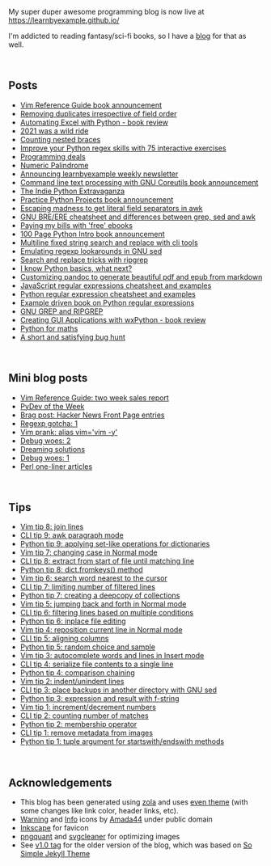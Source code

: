 My super duper awesome programming blog is now live at https://learnbyexample.github.io/

I'm addicted to reading fantasy/sci-fi books, so I have a [blog](https://learnbyexample.github.io/escapist-reviews/) for that as well.

<br>

## Posts

* [Vim Reference Guide book announcement](https://learnbyexample.github.io/vim-reference-guide-announcement/)
* [Removing duplicates irrespective of field order](https://learnbyexample.github.io/duplicates-irrespective-field-order/)
* [Automating Excel with Python - book review](https://learnbyexample.github.io/automating-excel-with-python-review/)
* [2021 was a wild ride](https://learnbyexample.github.io/wild-ride-2021/)
* [Counting nested braces](https://learnbyexample.github.io/counting-nested-braces/)
* [Improve your Python regex skills with 75 interactive exercises](https://learnbyexample.github.io/python-25-days-of-regex/)
* [Programming deals](https://learnbyexample.github.io/programming-deals/)
* [Numeric Palindrome](https://learnbyexample.github.io/numeric-palindrome/)
* [Announcing learnbyexample weekly newsletter](https://learnbyexample.github.io/learnbyexample-weekly-newsletter/)
* [Command line text processing with GNU Coreutils book announcement](https://learnbyexample.github.io/cli-text-processing-coreutils-announcement/)
* [The Indie Python Extravaganza](https://learnbyexample.github.io/indie-python-extravaganza/)
* [Practice Python Projects book announcement](https://learnbyexample.github.io/practice-python-projects-book-announcement/)
* [Escaping madness to get literal field separators in awk](https://learnbyexample.github.io/escaping-madness-awk-literal-field-separator/)
* [GNU BRE/ERE cheatsheet and differences between grep, sed and awk](https://learnbyexample.github.io/gnu-bre-ere-cheatsheet/)
* [Paying my bills with 'free' ebooks](https://learnbyexample.github.io/my-book-writing-experience/)
* [100 Page Python Intro book announcement](https://learnbyexample.github.io/100-page-python-intro-book-announcement/)
* [Multiline fixed string search and replace with cli tools](https://learnbyexample.github.io/multiline-search-and-replace/)
* [Emulating regexp lookarounds in GNU sed](https://learnbyexample.github.io/sed-lookarounds/)
* [Search and replace tricks with ripgrep](https://learnbyexample.github.io/substitution-with-ripgrep/)
* [I know Python basics, what next?](https://learnbyexample.github.io/python-intermediate/)
* [Customizing pandoc to generate beautiful pdf and epub from markdown](https://learnbyexample.github.io/customizing-pandoc/)
* [JavaScript regular expressions cheatsheet and examples](https://learnbyexample.github.io/javascript-regexp-cheatsheet/)
* [Python regular expression cheatsheet and examples](https://learnbyexample.github.io/python-regex-cheatsheet/)
* [Example driven book on Python regular expressions](https://learnbyexample.github.io/python-regex-book-version2/)
* [GNU GREP and RIPGREP](https://learnbyexample.github.io/grep-book-announcement/)
* [Creating GUI Applications with wxPython - book review](https://learnbyexample.github.io/python-gui-book-review/)
* [Python for maths](https://learnbyexample.github.io/python-for-maths/)
* [A short and satisfying bug hunt](https://learnbyexample.github.io/a-short-and-satisfying-bug-hunt/)

<br>

## Mini blog posts

* [Vim Reference Guide: two week sales report](https://learnbyexample.github.io/mini/vim-reference-guide-sales/)
* [PyDev of the Week](https://learnbyexample.github.io/mini/pydev-interview/)
* [Brag post: Hacker News Front Page entries](https://learnbyexample.github.io/mini/hacker-news-front-page-brag/)
* [Regexp gotcha: 1](https://learnbyexample.github.io/mini/regexp-gotcha-1/)
* [Vim prank: alias vim='vim -y'](https://learnbyexample.github.io/mini/vim-prank/)
* [Debug woes: 2](https://learnbyexample.github.io/mini/debug-woes-2/)
* [Dreaming solutions](https://learnbyexample.github.io/mini/dreaming-solutions/)
* [Debug woes: 1](https://learnbyexample.github.io/mini/debug-woes-1/)
* [Perl one-liner articles](https://learnbyexample.github.io/mini/perl-oneliner-articles/)

<br>

## Tips

* [Vim tip 8: join lines](https://learnbyexample.github.io/tips/vim-tip-8/)
* [CLI tip 9: awk paragraph mode](https://learnbyexample.github.io/tips/cli-tip-9/)
* [Python tip 9: applying set-like operations for dictionaries](https://learnbyexample.github.io/tips/python-tip-9/)
* [Vim tip 7: changing case in Normal mode](https://learnbyexample.github.io/tips/vim-tip-7/)
* [CLI tip 8: extract from start of file until matching line](https://learnbyexample.github.io/tips/cli-tip-8/)
* [Python tip 8: dict.fromkeys() method](https://learnbyexample.github.io/tips/python-tip-8/)
* [Vim tip 6: search word nearest to the cursor](https://learnbyexample.github.io/tips/vim-tip-6/)
* [CLI tip 7: limiting number of filtered lines](https://learnbyexample.github.io/tips/cli-tip-7/)
* [Python tip 7: creating a deepcopy of collections](https://learnbyexample.github.io/tips/python-tip-7/)
* [Vim tip 5: jumping back and forth in Normal mode](https://learnbyexample.github.io/tips/vim-tip-5/)
* [CLI tip 6: filtering lines based on multiple conditions](https://learnbyexample.github.io/tips/cli-tip-6/)
* [Python tip 6: inplace file editing](https://learnbyexample.github.io/tips/python-tip-6/)
* [Vim tip 4: reposition current line in Normal mode](https://learnbyexample.github.io/tips/vim-tip-4/)
* [CLI tip 5: aligning columns](https://learnbyexample.github.io/tips/cli-tip-5/)
* [Python tip 5: random choice and sample](https://learnbyexample.github.io/tips/python-tip-5/)
* [Vim tip 3: autocomplete words and lines in Insert mode](https://learnbyexample.github.io/tips/vim-tip-3/)
* [CLI tip 4: serialize file contents to a single line](https://learnbyexample.github.io/tips/cli-tip-4/)
* [Python tip 4: comparison chaining](https://learnbyexample.github.io/tips/python-tip-4/)
* [Vim tip 2: indent/unindent lines](https://learnbyexample.github.io/tips/vim-tip-2/)
* [CLI tip 3: place backups in another directory with GNU sed](https://learnbyexample.github.io/tips/cli-tip-3/)
* [Python tip 3: expression and result with f-string](https://learnbyexample.github.io/tips/python-tip-3/)
* [Vim tip 1: increment/decrement numbers](https://learnbyexample.github.io/tips/vim-tip-1/)
* [CLI tip 2: counting number of matches](https://learnbyexample.github.io/tips/cli-tip-2/)
* [Python tip 2: membership operator](https://learnbyexample.github.io/tips/python-tip-2/)
* [CLI tip 1: remove metadata from images](https://learnbyexample.github.io/tips/cli-tip-1/)
* [Python tip 1: tuple argument for startswith/endswith methods](https://learnbyexample.github.io/tips/python-tip-1/)

<br>

## Acknowledgements

* This blog has been generated using [zola](https://github.com/getzola/zola) and uses [even theme](https://github.com/getzola/even) (with some changes like link color, header links, etc).
* [Warning](https://commons.wikimedia.org/wiki/File:Warning_icon.svg) and [Info](https://commons.wikimedia.org/wiki/File:Info_icon_002.svg) icons by [Amada44](https://commons.wikimedia.org/wiki/User:Amada44) under public domain
* [Inkscape](https://inkscape.org/) for favicon
* [pngquant](https://pngquant.org/) and [svgcleaner](https://github.com/RazrFalcon/svgcleaner) for optimizing images
* See [v1.0 tag](https://github.com/learnbyexample/learnbyexample.github.io/releases/tag/v1.0) for the older version of the blog, which was based on [So Simple Jekyll Theme](https://github.com/mmistakes/so-simple-theme)

